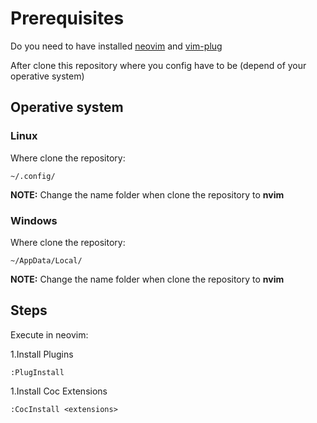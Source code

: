 # Prerequisites

Do you need to have installed [neovim](https://github.com/neovim/neovim/wiki/Installing-Neovim)
and [vim-plug](https://github.com/junegunn/vim-plug)

After clone this repository where you config have to be
(depend of your operative system)

## Operative system

### Linux

Where clone the repository:

```bash:
~/.config/
```

**NOTE:** Change the name folder when clone the repository to **nvim**

### Windows

Where clone the repository:

```bash:
~/AppData/Local/
```

**NOTE:** Change the name folder when clone the repository to **nvim**

## Steps

Execute in neovim:

1.Install Plugins

```vim:
:PlugInstall
```

1.Install Coc Extensions

```vim:
:CocInstall <extensions> 
```
